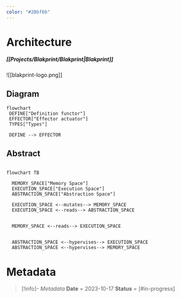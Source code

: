 ```yaml
---
color: "#20bf6b"
---
```

# Architecture
##### [[Projects/Blakprint/Blakprint|Blakprint]]

![[blakprint-logo.png]]

## Diagram

```mermaid
flowchart 
 DEFINE["Definition functor"]
 EFFECTOR["Effector actuator"]
 TYPES["Types"]

 DEFINE --> EFFECTOR
```

## Abstract
```mermaid

flowchart TB

  MEMORY_SPACE["Memory Space"]
  EXECUTION_SPACE["Execution Space"]
  ABSTRACTION_SPACE["Abstraction Space"]

  EXECUTION_SPACE <--mutates--> MEMORY_SPACE
  EXECUTION_SPACE <--reads--> ABSTRACTION_SPACE


  MEMORY_SPACE <--reads--> EXECUTION_SPACE


  ABSTRACTION_SPACE <--hypervises--> EXECUTION_SPACE 
  ABSTRACTION_SPACE <--hypervises--> MEMORY_SPACE 
```



# Metadata
> [!info]- *Metadata*
> **Date** = 2023-10-17
> **Status** = [#in-progress]